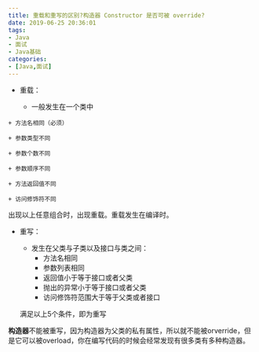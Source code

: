 ```yaml
---
title: 重载和重写的区别?构造器 Constructor 是否可被 override?
date: 2019-06-25 20:36:01
tags:
- Java
- 面试
- Java基础
categories:
- [Java,面试]
---
```


+ 重载：

  + 一般发生在一个类中

<!--more-->

    + 方法名相同（必须）
    
    + 参数类型不同
    
    + 参数个数不同
    
    + 参数顺序不同
    
    + 方法返回值不同
    
    + 访问修饰符不同

  出现以上任意组合时，出现重载。重载发生在编译时。

+ 重写：

  + 发生在父类与子类以及接口与类之间：
    + 方法名相同
    + 参数列表相同
    + 返回值小于等于接口或者父类
    + 抛出的异常小于等于接口或者父类
    + 访问修饰符范围大于等于父类或者接口
  
  满足以上5个条件，即为重写

**构造器**不能被重写，因为构造器为父类的私有属性，所以就不能被orverride，但是它可以被overload，你在编写代码的时候会经常发现有很多类有多种构造器。
